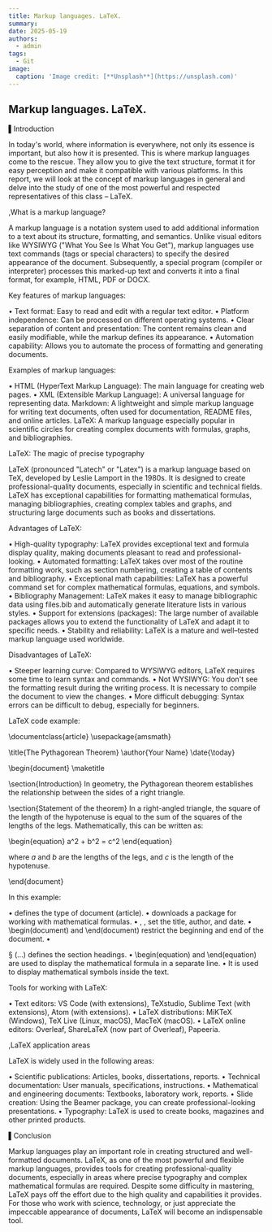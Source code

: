 ```yaml
---
title: Markup languages. LaTeX.
summary: 
date: 2025-05-19
authors:
  - admin
tags:
  - Git
image:
  caption: 'Image credit: [**Unsplash**](https://unsplash.com)'
---
```



## Markup languages. LaTeX.

▌Introduction

In today's world, where information is everywhere, not only its essence is important, but also how it is presented. This is where markup languages come to the rescue. They allow you to give the text structure, format it for easy perception and make it compatible with various platforms. In this report, we will look at the concept of markup languages in general and delve into the study of one of the most powerful and respected representatives of this class – LaTeX.

,What is a markup language?

A markup language is a notation system used to add additional information to a text about its structure, formatting, and semantics. Unlike visual editors like WYSIWYG ("What You See Is What You Get"), markup languages use text commands (tags or special characters) to specify the desired appearance of the document. Subsequently, a special program (compiler or interpreter) processes this marked-up text and converts it into a final format, for example, HTML, PDF or DOCX.

Key features of markup languages:

• Text format: Easy to read and edit with a regular text editor.
• Platform independence: Can be processed on different operating systems.
• Clear separation of content and presentation: The content remains clean and easily modifiable, while the markup defines its appearance.
• Automation capability: Allows you to automate the process of formatting and generating documents.

Examples of markup languages:

• HTML (HyperText Markup Language): The main language for creating web pages.
• XML (Extensible Markup Language): A universal language for representing data.
 Markdown: A lightweight and simple markup language for writing text documents, often used for documentation, README files, and online articles.
 LaTeX: A markup language especially popular in scientific circles for creating complex documents with formulas, graphs, and bibliographies.

LaTeX: The magic of precise typography

LaTeX (pronounced "Latech" or "Latex") is a markup language based on TeX, developed by Leslie Lamport in the 1980s. It is designed to create professional-quality documents, especially in scientific and technical fields. LaTeX has exceptional capabilities for formatting mathematical formulas, managing bibliographies, creating complex tables and graphs, and structuring large documents such as books and dissertations.

Advantages of LaTeX:

• High-quality typography: LaTeX provides exceptional text and formula display quality, making documents pleasant to read and professional-looking.
• Automated formatting: LaTeX takes over most of the routine formatting work, such as section numbering, creating a table of contents and bibliography.
• Exceptional math capabilities: LaTeX has a powerful command set for complex mathematical formulas, equations, and symbols.
• Bibliography Management: LaTeX makes it easy to manage bibliographic data using files.bib and automatically generate literature lists in various styles.
• Support for extensions (packages): The large number of available packages allows you to extend the functionality of LaTeX and adapt it to specific needs.
• Stability and reliability: LaTeX is a mature and well–tested markup language used worldwide.

Disadvantages of LaTeX:

• Steeper learning curve: Compared to WYSIWYG editors, LaTeX requires some time to learn syntax and commands.
• Not WYSIWYG: You don't see the formatting result during the writing process. It is necessary to compile the document to view the changes.
• More difficult debugging: Syntax errors can be difficult to debug, especially for beginners.

LaTeX code example:

\documentclass{article}
\usepackage{amsmath}

\title{The Pythagorean Theorem}
\author{Your Name}
\date{\today}

\begin{document}
\maketitle

\section{Introduction}
In geometry, the Pythagorean theorem establishes the relationship between the sides of a right triangle.

\section{Statement of the theorem}
In a right-angled triangle, the square of the length of the hypotenuse is equal to the sum of the squares of the lengths of the legs.  Mathematically, this can be written as:

\begin{equation}
a^2 + b^2 = c^2
\end{equation}

where $a$ and $b$ are the lengths of the legs, and $c$ is the length of the hypotenuse.

\end{document}

In this example:

• defines the type of document (article).
• downloads a package for working with mathematical formulas.
• , , set the title, author, and date.
• \begin(document) and \end(document) restrict the beginning and end of the document.
•  

§ (...)
defines the section headings.
• \begin(equation) and \end(equation) are used to display the mathematical formula in a separate line.
• It is used to display mathematical symbols inside the text.

Tools for working with LaTeX:

• Text editors: VS Code (with extensions), TeXstudio, Sublime Text (with extensions), Atom (with extensions).
• LaTeX distributions: MiKTeX (Windows), TeX Live (Linux, macOS), MacTeX (macOS).
• LaTeX online editors: Overleaf, ShareLaTeX (now part of Overleaf), Papeeria.

,LaTeX application areas

LaTeX is widely used in the following areas:

• Scientific publications: Articles, books, dissertations, reports.
• Technical documentation: User manuals, specifications, instructions.
• Mathematical and engineering documents: Textbooks, laboratory work, reports.
• Slide creation: Using the Beamer package, you can create professional-looking presentations.
• Typography: LaTeX is used to create books, magazines and other printed products.

▌Conclusion

Markup languages play an important role in creating structured and well-formatted documents. LaTeX, as one of the most powerful and flexible markup languages, provides tools for creating professional-quality documents, especially in areas where precise typography and complex mathematical formulas are required. Despite some difficulty in mastering, LaTeX pays off the effort due to the high quality and capabilities it provides. For those who work with science, technology, or just appreciate the impeccable appearance of documents, LaTeX will become an indispensable tool.

